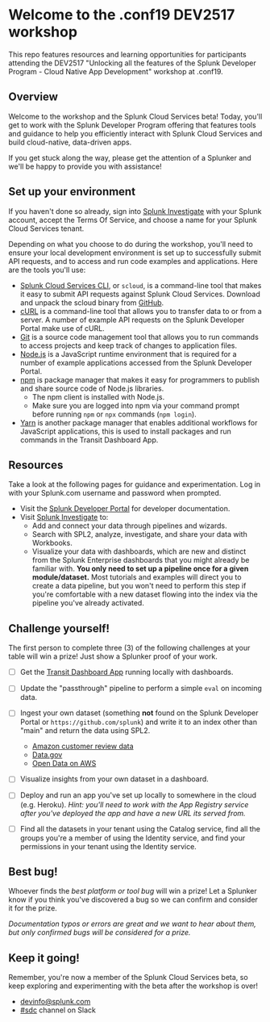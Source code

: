 # Welcome to the .conf19 DEV2517 workshop

This repo features resources and learning opportunities for participants attending the DEV2517 "Unlocking all the features of the Splunk Developer Program - Cloud Native App Development" workshop at .conf19.


## Overview

Welcome to the workshop and the Splunk Cloud Services beta! Today, you'll get to work with the Splunk Developer Program offering that features tools and guidance to help you efficiently interact with Splunk Cloud Services and build cloud-native, data-driven apps. 

If you get stuck along the way, please get the attention of a Splunker and we'll be happy to provide you with assistance!


## Set up your environment

If you haven't done so already, sign into [Splunk Investigate](https://si.scp.splunk.com) with your Splunk account, accept the Terms Of Service, and choose a name for your Splunk Cloud Services tenant.

Depending on what you choose to do during the workshop, you'll need to ensure your local development environment is set up to successfully submit API requests, and to access and run code examples and applications. Here are the tools you'll use: 

- [Splunk Cloud Services CLI](https://github.com/splunk/splunk-cloud-sdk-go/tree/master/cmd/scloud), or `scloud`, is a command-line tool that makes it easy to submit API requests against Splunk Cloud Services. Download and unpack the scloud binary from [GitHub](https://github.com/splunk/splunk-cloud-sdk-go/releases).
- [cURL](https://curl.haxx.se/dlwiz/?type=bin) is a command-line tool that allows you to transfer data to or from a server. A number of example API requests on the Splunk Developer Portal make use of cURL. 
- [Git](https://git-scm.com/book/en/v2/Getting-Started-Installing-Git) is a source code management tool that allows you to run commands to access projects and keep track of changes to application files.
- [Node.js](https://nodejs.org) is a JavaScript runtime environment that is required for a number of example applications accessed from the Splunk Developer Portal.
- [npm](https://www.npmjs.com/) is package manager that makes it easy for programmers to publish and share source code of Node.js libraries.
  - The npm client is installed with Node.js. 
  - Make sure you are logged into npm via your command prompt before running `npm` or `npx` commands (`npm login`).
- [Yarn](https://yarnpkg.com/en/docs/install) is another package manager that enables additional workflows for JavaScript applications, this is used to install packages and run commands in the Transit Dashboard App.


## Resources

Take a look at the following pages for guidance and experimentation. Log in with your Splunk.com username and password when prompted.

- Visit the [Splunk Developer Portal](https://developer.splunk.com/scs/) for developer documentation.
- Visit [Splunk Investigate](https://si.scp.splunk.com) to:
  - Add and connect your data through pipelines and wizards.
  - Search with SPL2, analyze, investigate, and share your data with Workbooks.
  - Visualize your data with dashboards, which are new and distinct from the Splunk Enterprise dashboards that you might already be familiar with.
  **You only need to set up a pipeline once for a given module/dataset.** 
  Most tutorials and examples will direct you to create a data pipeline, but you won't need to perform this step if you're comfortable with a new dataset flowing into the index via the pipeline you've already activated.


## Challenge yourself!

The first person to complete three (3) of the following challenges at your table will win a prize! Just show a Splunker proof of your work.
- [ ] Get the [Transit Dashboard App](https://github.com/splunk/conf19-sdc-workshop/blob/master/README.md) running locally with dashboards.
- [ ] Update the "passthrough" pipeline to perform a simple `eval` on incoming data.
- [ ] Ingest your own dataset (something **not** found on the Splunk Developer Portal or `https://github.com/splunk`) and write it to an index other than "main" and return the data using SPL2.
  - [Amazon customer review data](https://s3.amazonaws.com/amazon-reviews-pds/readme.html)
  - [Data.gov](https://www.data.gov/)
  - [Open Data on AWS](https://registry.opendata.aws/)
- [ ] Visualize insights from your own dataset in a dashboard.
- [ ] Deploy and run an app you've set up locally to somewhere in the cloud (e.g. Heroku). 
      *Hint: you'll need to work with the App Registry service after you've deployed the app and have a new URL its served from.*
- [ ] Find all the datasets in your tenant using the Catalog service, find all the groups you're a member of using the Identity service, and find your permissions in your tenant using the Identity service.


## Best bug!

Whoever finds the *best platform or tool bug* will win a prize! Let a Splunker know if you think you've discovered a bug so we can confirm and consider it for the prize.

*Documentation typos or errors are great and we want to hear about them, but only confirmed bugs will be considered for a prize.*


## Keep it going!

Remember, you're now a member of the Splunk Cloud Services beta, so keep exploring and experimenting with the beta after the workshop is over! 
- <devinfo@splunk.com>
- [#sdc](https://splunkdevplatform.slack.com/messages/CD44RNV7G) channel on Slack
